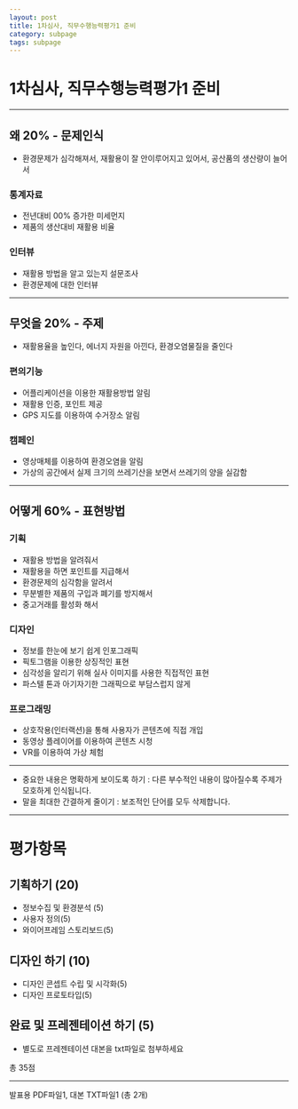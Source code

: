 ```yaml
---
layout: post
title: 1차심사, 직무수행능력평가1 준비
category: subpage
tags: subpage
---
```


# 1차심사, 직무수행능력평가1 준비

---

## 왜 20% - 문제인식
* 환경문제가 심각해져서, 재활용이 잘 안이루어지고 있어서, 공산품의 생산량이 늘어서

### 통계자료
* 전년대비 00% 증가한 미세먼지
* 제품의 생산대비 재활용 비율

### 인터뷰
* 재활용 방법을 알고 있는지 설문조사
* 환경문제에 대한 인터뷰

---

## 무엇을 20% - 주제
* 재활용율을 높인다, 에너지 자원을 아낀다, 환경오염물질을 줄인다

### 편의기능
* 어플리케이션을 이용한 재활용방법 알림
* 재활용 인증, 포인트 제공
* GPS 지도를 이용하여 수거장소 알림

### 캠페인
* 영상매체를 이용하여 환경오염을 알림
* 가상의 공간에서 실제 크기의 쓰레기산을 보면서 쓰레기의 양을 실감함

---

## 어떻게 60% - 표현방법
### 기획
* 재활용 방법을 알려줘서
* 재활용을 하면 포인트를 지급해서
* 환경문제의 심각함을 알려서
* 무분별한 제품의 구입과 폐기를 방지해서
* 중고거래를 활성화 해서

### 디자인
* 정보를 한눈에 보기 쉽게 인포그래픽
* 픽토그램을 이용한 상징적인 표현
* 심각성을 알리기 위해 실사 이미지를 사용한 직접적인 표현
* 파스텔 톤과 아기자기한 그래픽으로 부담스럽지 않게

### 프로그래밍
* 상호작용(인터랙션)을 통해 사용자가 콘텐츠에 직접 개입
* 동영상 플레이어를 이용하여 콘텐츠 시청
* VR를 이용하여 가상 체험

---

* 중요한 내용은 명확하게 보이도록 하기 : 다른 부수적인 내용이 많아질수록 주제가 모호하게 인식됩니다.
* 말을 최대한 간결하게 줄이기 : 보조적인 단어를 모두 삭제합니다.

---

# 평가항목

## 기획하기 (20)
* 정보수집 및 환경분석 (5)
* 사용자 정의(5)
* 와이어프레임 스토리보드(5)

## 디자인 하기 (10)
* 디자인 콘셉트 수립 및 시각화(5)
* 디자인 프로토타입(5)

## 완료 및 프레젠테이션 하기 (5)
- 별도로 프레젠테이션 대본을 txt파일로 첨부하세요

총 35점

---

발표용 PDF파일1, 대본 TXT파일1 (총 2개)